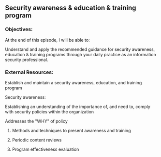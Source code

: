 ## Security awareness & education & training program


### Objectives:

At the end of this episode, I will be able to:

Understand and apply the recommended guidance for security awareness, education
& training programs through your daily practice as an information security
professional.


### External Resources:

Establish and maintain a security awareness, education, and training program

Security awareness:

Establishing an understanding of the importance of, and need to, comply with
security policies within the organization

Addresses the "WHY" of policy


1. Methods and techniques to present awareness and training

2. Periodic content reviews

3. Program effectiveness evaluation
